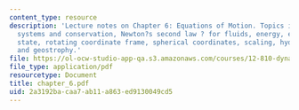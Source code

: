 ```yaml
---
content_type: resource
description: 'Lecture notes on Chapter 6: Equations of Motion. Topics include coordinate
  systems and conservation, Newton?s second law ? for fluids, energy, equations of
  state, rotating coordinate frame, spherical coordinates, scaling, hydrostaticity,
  and geostrophy.'
file: https://ol-ocw-studio-app-qa.s3.amazonaws.com/courses/12-810-dynamics-of-the-atmosphere-spring-2008/2a3192bacaa7ab11a863ed9130049cd5_chapter_6.pdf
file_type: application/pdf
resourcetype: Document
title: chapter_6.pdf
uid: 2a3192ba-caa7-ab11-a863-ed9130049cd5
---
```

